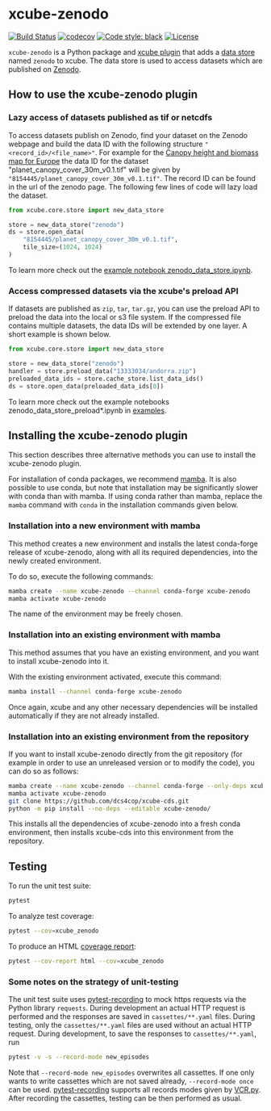 # xcube-zenodo

[![Build Status](https://github.com/xcube-dev/xcube-zenodo/actions/workflows/unittest-workflow.yml/badge.svg?branch=main)](https://github.com/xcube-dev/xcube-zenodo/actions)
[![codecov](https://codecov.io/gh/xcube-dev/xcube-zenodo/graph/badge.svg?token=ktcp1maEgz)](https://codecov.io/gh/xcube-dev/xcube-zenodo)
[![Code style: black](https://img.shields.io/badge/code%20style-black-000000.svg)](https://github.com/psf/black)
[![License](https://img.shields.io/github/license/dcs4cop/xcube-smos)](https://github.com/xcube-dev/xcube-zenodo/blob/main/LICENSE)

`xcube-zenodo` is a Python package and
[xcube plugin](https://xcube.readthedocs.io/en/latest/plugins.html) that adds a
[data store](https://xcube.readthedocs.io/en/latest/api.html#data-store-framework)
named `zenodo` to xcube. The data store is used to access datasets which are published
on [Zenodo](https://zenodo.org/).


## How to use the xcube-zenodo plugin

### Lazy access of datasets published as tif or netcdfs

To access datasets publish on Zenodo, find your dataset on the Zenodo webpage and build
the data ID with the following structure `"<record_id>/<file_name>"`. For example for 
the [Canopy height and biomass map for Europe](https://zenodo.org/records/8154445) the
data ID for the dataset "planet_canopy_cover_30m_v0.1.tif" will be given by
`"8154445/planet_canopy_cover_30m_v0.1.tif"`. The record ID can be found in the url of 
the zenodo page. The following few lines of code will lazy load the dataset. 

```python
from xcube.core.store import new_data_store

store = new_data_store("zenodo")
ds = store.open_data(
    "8154445/planet_canopy_cover_30m_v0.1.tif",
    tile_size=(1024, 1024)
)
```

To learn more check out the [example notebook zenodo_data_store.ipynb](examples/zenodo_data_store.ipynb).


### Access compressed datasets via the xcube's preload API

If datasets are published as `zip`, `tar`, `tar.gz`, you can use the preload API to
preload the data into the local or s3 file system. If the compressed file contains
multiple datasets, the data IDs will be extended by one layer. A short example is shown
below.

```python
from xcube.core.store import new_data_store

store = new_data_store("zenodo")
handler = store.preload_data("13333034/andorra.zip")
preloaded_data_ids = store.cache_store.list_data_ids()
ds = store.open_data(preloaded_data_ids[0])
```

To learn more check out the example notebooks zenodo_data_store_preload*.ipynb in
[examples](examples).


## Installing the xcube-zenodo plugin

This section describes three alternative methods you can use to install the
xcube-zenodo plugin.

For installation of conda packages, we recommend
[mamba](https://mamba.readthedocs.io/). It is also possible to use conda,
but note that installation may be significantly slower with conda than with
mamba. If using conda rather than mamba, replace the `mamba` command with
`conda` in the installation commands given below.

### Installation into a new environment with mamba

This method creates a new environment and installs the latest conda-forge
release of xcube-zenodo, along with all its required dependencies, into the
newly created environment.

To do so, execute the following commands:

```bash
mamba create --name xcube-zenodo --channel conda-forge xcube-zenodo
mamba activate xcube-zenodo
```

The name of the environment may be freely chosen.

### Installation into an existing environment with mamba

This method assumes that you have an existing environment, and you want
to install xcube-zenodo into it.

With the existing environment activated, execute this command:

```bash
mamba install --channel conda-forge xcube-zenodo
```

Once again, xcube and any other necessary dependencies will be installed
automatically if they are not already installed.

### Installation into an existing environment from the repository

If you want to install xcube-zenodo directly from the git repository (for example
in order to use an unreleased version or to modify the code), you can
do so as follows:

```bash
mamba create --name xcube-zenodo --channel conda-forge --only-deps xcube-zenodo
mamba activate xcube-zenodo
git clone https://github.com/dcs4cop/xcube-cds.git
python -m pip install --no-deps --editable xcube-zenodo/
```

This installs all the dependencies of xcube-zenodo into a fresh conda environment,
then installs xcube-cds into this environment from the repository.

## Testing <a name="testing"></a>

To run the unit test suite:

```bash
pytest
```

To analyze test coverage:

```bash
pytest --cov=xcube_zenodo
```

To produce an HTML
[coverage report](https://pytest-cov.readthedocs.io/en/latest/reporting.html):

```bash
pytest --cov-report html --cov=xcube_zenodo
```

### Some notes on the strategy of unit-testing <a name="unittest_strategy"></a>

The unit test suite uses [pytest-recording](https://pypi.org/project/pytest-recording/)
to mock https requests via the Python library `requests`. During development an
actual HTTP request is performed and the responses are saved in `cassettes/**.yaml`
files. During testing, only the `cassettes/**.yaml` files are used without an actual
HTTP request. During development, to save the responses to `cassettes/**.yaml`, run

```bash
pytest -v -s --record-mode new_episodes
```
Note that `--record-mode new_episodes` overwrites all cassettes. If one only
wants to write cassettes which are not saved already, `--record-mode once` can be used.
[pytest-recording](https://pypi.org/project/pytest-recording/) supports all records modes given by [VCR.py](https://vcrpy.readthedocs.io/en/latest/usage.html#record-modes).
After recording the cassettes, testing can be then performed as usual.